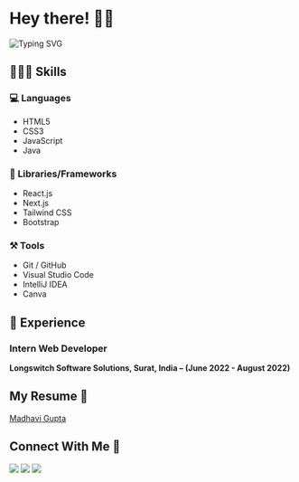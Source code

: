 # Hey there! 👋🏻

![Typing SVG](https://readme-typing-svg.herokuapp.com?font=&weight=600&size=36&pause=500&color=ffffff&width=440&lines=I'm+Madhavi+Gupta.;+A+Frontend+Developer.;+A+Tech+Enthusiast.)

## 👩🏻‍💻 Skills 

### 💻 Languages 

- HTML5
- CSS3
- JavaScript
- Java

### 📃 Libraries/Frameworks 

- React.js
- Next.js
- Tailwind CSS
- Bootstrap

### ⚒️ Tools 

- Git / GitHub
- Visual Studio Code
- IntelliJ IDEA
- Canva

## 🏢 Experience 

### Intern Web Developer

**Longswitch Software Solutions, Surat, India – (June 2022 - August 2022)**

## My Resume 📄

[Madhavi Gupta](https://flowcv.com/resume/m0uaqsfgun)

## Connect With Me 🤝

<p align="left">
<a href=https://www.linkedin.com/in/madhaviigupta><img src="https://img.shields.io/badge/LinkedIn-0077B5?style=for-the-badge&logo=linkedin&logoColor=white"></a> 
<a href="mailto:madhavigupta1225@gmail.com"><img src="https://img.shields.io/badge/Gmail-D14836?style=for-the-badge&logo=gmail&logoColor=white"></a>
<a href="https://twitter.com/madhavi_gupta1"><img src="https://img.shields.io/badge/Twitter-1DA1F2?style=for-the-badge&logo=twitter&logoColor=white"></a>
